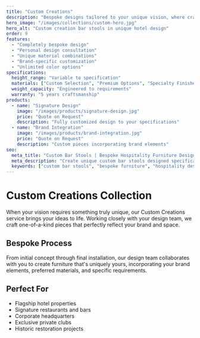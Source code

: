 ```yaml
---
title: "Custom Creations"
description: "Bespoke designs tailored to your unique vision, where craftsmanship meets creativity to bring your hospitality dreams to life."
hero_image: "/images/collections/custom-hero.jpg"
hero_alt: "Custom creation bar stools in unique hotel design"
order: 9
features:
  - "Completely bespoke design"
  - "Personal design consultation"
  - "Unique material combinations"
  - "Brand-specific customization"
  - "Unlimited color options"
specifications:
  height_range: "Variable to specification"
  materials: ["Custom Selection", "Premium Options", "Specialty Finishes"]
  weight_capacity: "Engineered to requirements"
  warranty: "5 years craftsmanship"
products:
  - name: "Signature Design"
    image: "/images/products/signature-design.jpg"
    price: "Quote on Request"
    description: "Fully customized design to your specifications"
  - name: "Brand Integration"
    image: "/images/products/brand-integration.jpg"
    price: "Quote on Request"
    description: "Custom pieces incorporating brand elements"
seo:
  meta_title: "Custom Bar Stools | Bespoke Hospitality Furniture Design"
  meta_description: "Create unique custom bar stools designed specifically for your space. Bespoke craftsmanship and unlimited design possibilities."
  keywords: ["custom bar stools", "bespoke furniture", "hospitality design", "custom seating"]
---
```


# Custom Creations Collection

When your vision requires something truly unique, our Custom Creations service brings your ideas to life. Working closely with your design team, we craft one-of-a-kind pieces that perfectly reflect your brand and space.

## Bespoke Process

From initial concept through final installation, our design team collaborates with you to create furniture that's uniquely yours, incorporating your brand elements, preferred materials, and specific requirements.

## Perfect For

- Flagship hotel properties
- Signature restaurants and bars
- Corporate headquarters
- Exclusive private clubs
- Historic restoration projects 